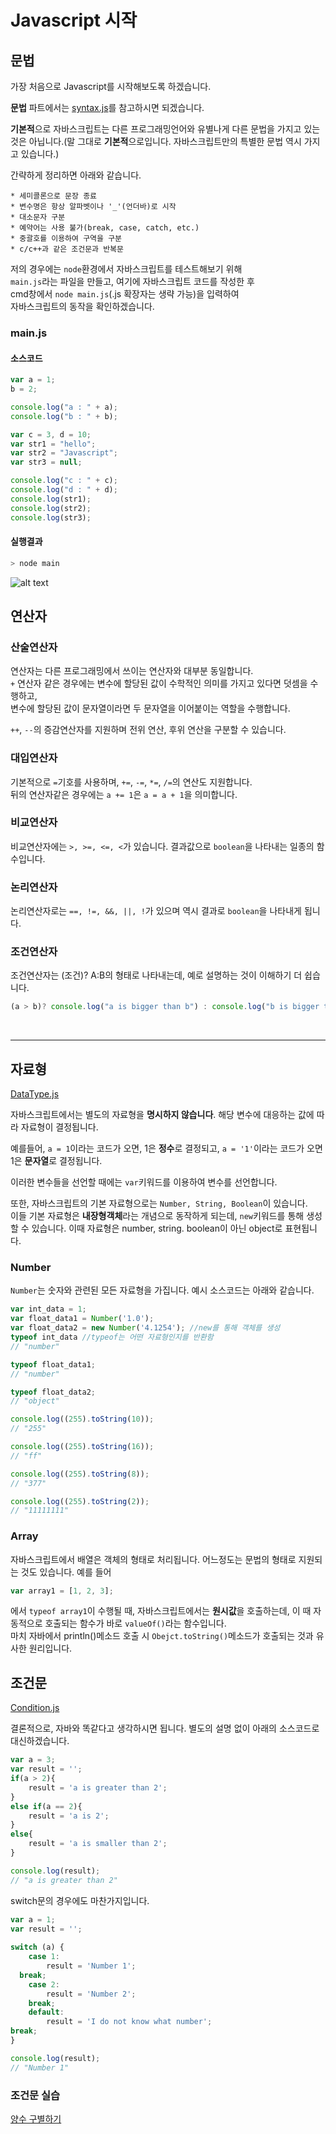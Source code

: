 # Javascript 시작

## 문법

가장 처음으로 Javascript를 시작해보도록 하겠습니다.

**문법** 파트에서는 [syntax.js](https://github.com/IOUIOU50/Node.js/blob/master/1_javascript_Basic/syntax.js)를 참고하시면 되겠습니다.

**기본적**으로 자바스크립트는 다른 프로그래밍언어와 유별나게 다른 문법을 가지고 있는 것은 아닙니다.(말 그대로 **기본적**으로입니다. 자바스크립트만의 특별한 문법 역시 가지고 있습니다.)  

간략하게 정리하면 아래와 같습니다.

    * 세미콜론으로 문장 종료
    * 변수명은 항상 알파벳이나 '_'(언더바)로 시작
    * 대소문자 구분
    * 예약어는 사용 불가(break, case, catch, etc.)
    * 중괄호를 이용하여 구역을 구분
    * c/c++과 같은 조건문과 반복문

저의 경우에는 `node`환경에서 자바스크립트를 테스트해보기 위해  
`main.js`라는 파일을 만들고, 여기에 자바스크립트 코드를 작성한 후  
cmd창에서 `node main.js`(.js 확장자는 생략 가능)을 입력하여  
자바스크립트의 동작을 확인하겠습니다.

### main.js

#### 소스코드

```javascript
var a = 1;
b = 2; 

console.log("a : " + a);
console.log("b : " + b);

var c = 3, d = 10;
var str1 = "hello";
var str2 = "Javascript";
var str3 = null;

console.log("c : " + c);
console.log("d : " + d);
console.log(str1);
console.log(str2);
console.log(str3);
```

#### 실행결과

```javascript
> node main
```

![alt text](https://user-images.githubusercontent.com/57579709/104084488-c5a7b900-528a-11eb-9113-70d1c30420f3.png)

## 연산자

### 산술연산자

연산자는 다른 프로그래밍에서 쓰이는 연산자와 대부분 동일합니다.  
`+` 연산자 같은 경우에는 변수에 할당된 값이 수학적인 의미를 가지고 있다면 덧셈을 수행하고,  
변수에 할당된 값이 문자열이라면 두 문자열을 이어붙이는 역할을 수행합니다.

`++`, `--`의 증감연산자를 지원하며 전위 연산, 후위 연산을 구분할 수 있습니다.

### 대입연산자

기본적으로 `=`기호를 사용하며, `+=`, `-=`, `*=`, `/=`의 연산도 지원합니다.  
뒤의 연산자같은 경우에는 `a += 1`은 `a = a + 1`을 의미합니다.

### 비교연산자

비교연산자에는 `>, >=, <=, <`가 있습니다. 결과값으로 `boolean`을 나타내는 일종의 함수입니다.

### 논리연산자

논리연산자로는 `==, !=, &&, ||, !`가 있으며 역시 결과로 `boolean`을 나타내게 됩니다.

### 조건연산자

조건연산자는 (조건)? A:B의 형태로 나타내는데, 예로 설명하는 것이 이해하기 더 쉽습니다.

```javascript
(a > b)? console.log("a is bigger than b") : console.log("b is bigger than a");
```

<br/>

<hr/>

## 자료형

[DataType.js](https://github.com/IOUIOU50/Node.js/blob/master/1_javascript_Basic/DataType.js)

자바스크립트에서는 별도의 자료형을 **명시하지 않습니다**. 해당 변수에 대응하는 값에 따라 자료형이 결정됩니다.

예를들어, `a = 1`이라는 코드가 오면, 1은 **정수**로 결정되고,
`a = '1'`이라는 코드가 오면 1은 **문자열**로 결정됩니다.

이러한 변수들을 선언할 때에는 `var`키워드를 이용하여 변수를 선언합니다.

또한, 자바스크립트의 기본 자료형으로는 `Number, String, Boolean`이 있습니다.  
이들 기본 자료형은 **내장형객체**라는 개념으로 동작하게 되는데,
`new`키워드를 통해 생성할 수 있습니다. 이때 자료형은 number, string. boolean이 아닌 object로 표현됩니다.

### Number

`Number`는 숫자와 관련된 모든 자료형을 가집니다. 예시 소스코드는 아래와 같습니다.

```javascript
var int_data = 1;
var float_data1 = Number('1.0');
var float_data2 = new Number('4.1254'); //new를 통해 객체를 생성
typeof int_data //typeof는 어떤 자료형인지를 반환함
// "number"

typeof float_data1;
// "number"

typeof float_data2; 
// "object"

console.log((255).toString(10));
// "255"

console.log((255).toString(16));
// "ff"

console.log((255).toString(8));
// "377"

console.log((255).toString(2));
// "11111111"
```

### Array

자바스크립트에서 배열은 객체의 형태로 처리됩니다. 어느정도는 문법의 형태로 지원되는 것도 있습니다. 예를 들어

```javascript
var array1 = [1, 2, 3];
```
에서 `typeof array1`이 수행될 때, 자바스크립트에서는 **원시값**을 호출하는데, 이 때 자동적으로 호출되는 함수가 바로 `valueOf()`라는 함수입니다.  
마치 자바에서 println()메소드 호출 시 `Obejct.toString()`메소드가 호출되는 것과 유사한 원리입니다.

## 조건문

[Condition.js](https://github.com/IOUIOU50/Node.js/blob/master/1_javascript_Basic/Condition.js)

결론적으로, 자바와 똑같다고 생각하시면 됩니다. 별도의 설명 없이 아래의 소스코드로 대신하겠습니다.

```javascript
var a = 3;
var result = '';
if(a > 2){
	result = 'a is greater than 2';
}
else if(a == 2){
	result = 'a is 2';
}
else{
	result = 'a is smaller than 2'; 
}

console.log(result);
// "a is greater than 2"
```

switch문의 경우에도 마찬가지입니다.

```javascript
var a = 1; 
var result = '';
      
switch (a) {
	case 1:
		result = 'Number 1';
  break;
	case 2:
		result = 'Number 2';
    break;
	default:
		result = 'I do not know what number';
break; 
}

console.log(result);
// "Number 1"
```

### 조건문 실습

[양수 구별하기](https://github.com/IOUIOU50/Node.js/blob/master/1_javascript_Basic/Condition.js)